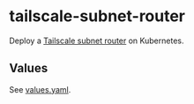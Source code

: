 # tailscale-subnet-router

Deploy a [Tailscale subnet router](https://tailscale.com/blog/kubecon-21/) on Kubernetes.

## Values

See [values.yaml](values.yaml).
